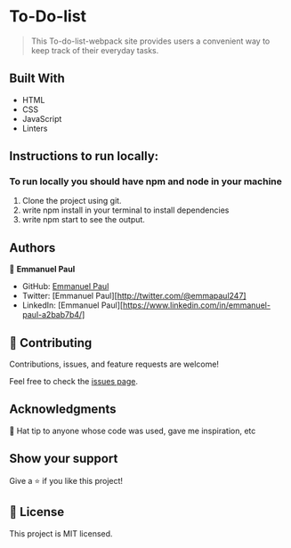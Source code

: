 # To-Do-list

> This To-do-list-webpack site provides users a convenient way to keep track of their everyday tasks.


## Built With

- HTML
- CSS
- JavaScript
- Linters

## Instructions to run locally:
### To run locally you should have npm and node in your machine
1. Clone the project using git.
2. write npm install in your terminal to install dependencies
3. write npm start to see the output.

## Authors

👤 **Emmanuel Paul**

- GitHub: [Emmanuel Paul](https://github.com/Epaltechs/Webpack)
- Twitter: [Emmanuel Paul][http://twitter.com/@emmapaul247]
- LinkedIn: [Emmanuel Paul][https://www.linkedin.com/in/emmanuel-paul-a2bab7b4/]


## 🤝 Contributing

Contributions, issues, and feature requests are welcome!

Feel free to check the [issues page](https://github.com/Epaltechs/To-Do-list/issues).

## Acknowledgments

🎩 Hat tip to anyone whose code was used, gave me inspiration, etc

## Show your support

Give a ⭐ if you like this project!

## 📝 License

This project is MIT licensed.
